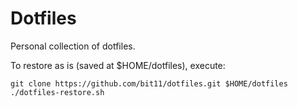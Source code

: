 # Dotfiles

Personal collection of dotfiles.

To restore as is (saved at $HOME/dotfiles), execute:
```
git clone https://github.com/bit11/dotfiles.git $HOME/dotfiles
./dotfiles-restore.sh
```
